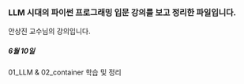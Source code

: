 ### LLM 시대의 파이썬 프로그래밍 입문 강의를 보고 정리한 파일입니다.
안상진 교수님의 강의입니다.

##### 6월 10일
01_LLM & 02_container 학습 및 정리